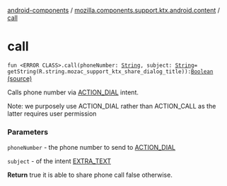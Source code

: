[android-components](../index.md) / [mozilla.components.support.ktx.android.content](index.md) / [call](./call.md)

# call

`fun <ERROR CLASS>.call(phoneNumber: `[`String`](https://kotlinlang.org/api/latest/jvm/stdlib/kotlin/-string/index.html)`, subject: `[`String`](https://kotlinlang.org/api/latest/jvm/stdlib/kotlin/-string/index.html)` = getString(R.string.mozac_support_ktx_share_dialog_title)): `[`Boolean`](https://kotlinlang.org/api/latest/jvm/stdlib/kotlin/-boolean/index.html) [(source)](https://github.com/mozilla-mobile/android-components/blob/master/components/support/ktx/src/main/java/mozilla/components/support/ktx/android/content/Context.kt#L150)

Calls phone number via [ACTION_DIAL](#) intent.

Note: we purposely use ACTION_DIAL rather than ACTION_CALL as the latter requires user permission

### Parameters

`phoneNumber` - the phone number to send to [ACTION_DIAL](#)

`subject` - of the intent [EXTRA_TEXT](#)

**Return**
true it is able to share phone call false otherwise.

